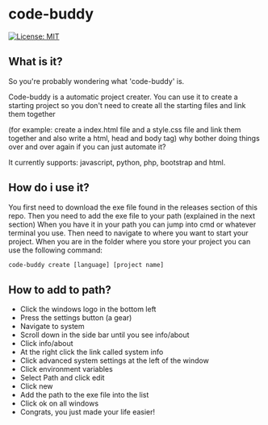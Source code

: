 # code-buddy
[![License: MIT](https://img.shields.io/badge/License-MIT-yellow.svg)](https://opensource.org/licenses/MIT)
## What is it? 
So you're probably wondering what 'code-buddy' is.

Code-buddy is a automatic project creater. You can use it to create a starting project so you don't need to create all the starting files and link them together

(for example: create a index.html file and a style.css file and link them together and also write a html, head and body tag) why bother doing things over and over again if you can just automate it?

It currently supports: javascript, python, php, bootstrap and html.

## How do i use it?
You first need to download the exe file found in the releases section of this repo. Then you need to add the exe file to your path (explained in the next section) When you have it in your path you can jump into cmd or whatever terminal you use. Then need to navigate to where you want to start your project. When you are in the folder where you store your project you can use the following command:
```bat
code-buddy create [language] [project name]
```

## How to add to path?
* Click the windows logo in the bottom left 
* Press the settings button (a gear)
* Navigate to system
* Scroll down in the side bar until you see info/about
* Click info/about
* At the right click the link called system info
* Click advanced system settings at the left of the window
* Click environment variables
* Select Path and click edit
* Click new
* Add the path to the exe file into the list
* Click ok on all windows
* Congrats, you just made your life easier!